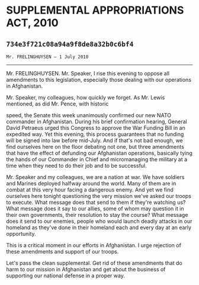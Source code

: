 # SUPPLEMENTAL APPROPRIATIONS ACT, 2010
## `734e3f721c08a94a9f8de8a32b0c6bf4`
`Mr. FRELINGHUYSEN — 1 July 2010`

---


Mr. FRELINGHUYSEN. Mr. Speaker, I rise this evening to oppose all 
amendments to this legislation, especially those dealing with our 
operations in Afghanistan.

Mr. Speaker, my colleagues, how quickly we forget. As Mr. Lewis 
mentioned, as did Mr. Pence, with historic


speed, the Senate this week unanimously confirmed our new NATO 
commander in Afghanistan. During his brief confirmation hearing, 
General David Petraeus urged this Congress to approve the War Funding 
Bill in an expedited way. Yet this evening, this process guarantees 
that no funding will be signed into law before mid-July. And if that's 
not bad enough, we find ourselves here on the floor debating not one, 
but three amendments that have the effect of defunding our Afghanistan 
operations, basically tying the hands of our Commander in Chief and 
micromanaging the military at a time when they need to do their job and 
to be successful.

Mr. Speaker and my colleagues, we are a nation at war. We have 
soldiers and Marines deployed halfway around the world. Many of them 
are in combat at this very hour facing a dangerous enemy. And yet we 
find ourselves here tonight questioning the very mission we've asked 
our troops to execute. What message does that send to them if they're 
watching us? What message does it say to our allies, some of whom may 
question it in their own governments, their resolution to stay the 
course? What message does it send to our enemies, people who would 
launch deadly attacks in our homeland as they've done in their homeland 
each and every day at an early opportunity.

This is a critical moment in our efforts in Afghanistan. I urge 
rejection of these amendments and support of our troops.

Let's pass the clean supplemental. Get rid of these amendments that 
do harm to our mission in Afghanistan and get about the business of 
supporting our national defense in a proper way.

